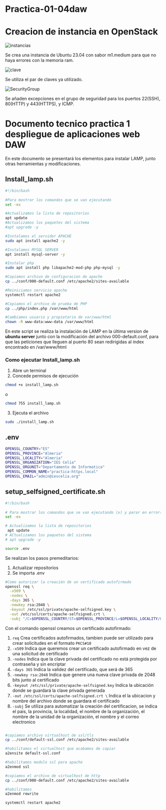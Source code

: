 # Practica-01-04daw

# Creacion de instancia en OpenStack

![instancias](https://github.com/LuzSerranoDiaz/Practica-01-04daw/assets/125549381/67a7ca00-5d03-4675-a7d5-40edebf118f0)

Se crea una instancia de Ubuntu 23.04 con sabor m1.medium para que no haya errores con la memoria ram.

![clave](https://github.com/LuzSerranoDiaz/Practica-01-04daw/assets/125549381/5e9e8f63-3b33-4d32-ac35-c1c5a7c7966a)

Se utiliza el par de claves ya utilizado.

![SecurityGroup](https://github.com/LuzSerranoDiaz/Practica-01-04daw/assets/125549381/6f51a472-64b6-4e71-9a0f-50af0d877de4)

Se añaden excepciones en el grupo de seguridad para los puertos 22(SSH), 80(HTTP) y 443(HTTPS), y ICMP.

# Documento tecnico practica 1 despliegue de aplicaciones web DAW

En este documento se presentará los elementos para instalar LAMP, junto otras herramientas y modificaciones.

## Install_lamp.sh
```bash
#!/bin/bash
 
#Para mostrar los comandos que se van ejecutando
set -ex

#Actualizamos la lista de repositorios
apt update
#Actualizamos los paquetes del sistema
#apt upgrade -y

#Instalamos el servidor APACHE
sudo apt install apache2 -y

#Instalamos MYSQL SERVER
apt install mysql-server -y

#Instalar php 
sudo apt install php libapache2-mod-php php-mysql -y

#Copiamos archivo de configuracion de apache
cp ../conf/000-default.conf /etc/apache2/sites-available

#Reiniciamos servicio apache
systemctl restart apache2

#Copiamos el archivo de prueba de PHP
cp ../php/index.php /var/www/html

#Cambiamos usuario y propietario de var/www/html
chown -R www-data:www-data /var/www/html
```
En este script se realiza la instalación de LAMP en la última version de **ubuntu server** junto con la modificación del archivo 000-default.conf, para que las peticiones que lleguen al puerto 80 sean redirigidas al index encontrado en /var/www/html
### Como ejecutar Install_lamp.sh
1. Abre un terminal
2. Concede permisos de ejecución
 ```bash
 chmod +x install_lamp.sh
 ```
 o
 ```bash
 chmod 755 install_lamp.sh
 ```
 3. Ejecuta el archivo
 ```bash
 sudo ./install_lamp.sh
 ```
## .env 
```bash
OPENSSL_COUNTRY="ES"
OPENSSL_PROVINCE="Almeria"
OPENSSL_LOCALITY="Almeria"
OPENSSL_ORGANIZATION="IES Celia"
OPENSSL_ORGUNIT="Departamento de Informatica"
OPENSSL_COMMON_NAME="practica-https.local"
OPENSSL_EMAIL="admin@iescelia.org"
```

## setup_selfsigned_certificate.sh

```bash
#!/bin/bash
 
# Para mostrar los comandos que se van ejecutando (x) y parar en error(e)
set -ex

# Actualizamos la lista de repositorios
 apt update
# ACtualizamos los paquetes del sistema
# apt upgrade -y

source .env
```
Se realizan los pasos premeditarios:
1. Actualizar repositorios
2. Se importa .env
```bash
#Como autorizar la creación de un certificado autofirmado
openssl req \
  -x509 \
  -nodes \
  -days 365 \
  -newkey rsa:2048 \
  -keyout /etc/ssl/private/apache-selfsigned.key \
  -out /etc/ssl/certs/apache-selfsigned.crt \
  -subj "/C=$OPENSSL_COUNTRY/ST=$OPENSSL_PROVINCE/L=$OPENSSL_LOCALITY/O=$OPENSSL_ORGANIZATION/OU=$OPENSSL_ORGUNIT/CN=$OPENSSL_COMMON_NAME/emailAddress=$OPENSSL_EMAIL"
```
Con el comando openssl creamos un certificado autofirmado:
1. `req` Crea certificados autofirmados, tambien puede ser utilizado para crear solicitudes en el formato `PKCS#10` 
2. `-x509` Indica que queremos crear un certificado autofirmado en vez de una solicitud de certificado
3. `-nodes` Indica que la clave privada del certificado no está protegida por contraseña y sin encriptar
4. `-days 365` Indica la validez del certificado, que será de 365
5. `-newkey rsa:2048` Indica que genere una nueva clave privada de 2048 bits junto al certificado
6. `-keyout /etc/ssl/private/apache-selfsigned.key` Indica la ubicación donde se guardará la clave privada generada
7. `-out /etc/ssl/certs/apache-selfsigned.crt \`  Indica el la ubicacion y nombre del archivo donde se guardara el certificado
8. `-subj` Se utiliza para automatizar la creación del certificacion, se indica el pais, la provincia, la localidad, el nombre de la organización, el nombre de la unidad de la organización, el nombre y el correo electronico
```bash

#copiamos archivo virtualhost de ssl/tls
cp ../conf/default-ssl.conf /etc/apache2/sites-available

#habilitamos el virtualhost que acabamos de copiar
a2ensite default-ssl.conf

#habilitamos modulo ssl para apache
a2enmod ssl

#copiamos el archivo de virtualhost de http
cp ../conf/000-default.conf /etc/apache2/sites-available

#habilitamos
a2enmod rewrite

systemctl restart apache2

```

